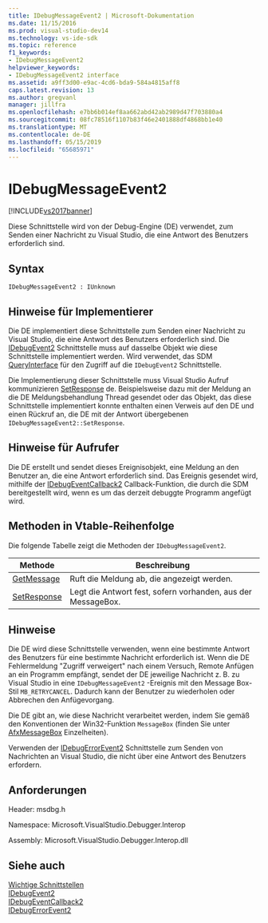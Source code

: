 ```yaml
---
title: IDebugMessageEvent2 | Microsoft-Dokumentation
ms.date: 11/15/2016
ms.prod: visual-studio-dev14
ms.technology: vs-ide-sdk
ms.topic: reference
f1_keywords:
- IDebugMessageEvent2
helpviewer_keywords:
- IDebugMessageEvent2 interface
ms.assetid: a9ff3d00-e9ac-4cd6-bda9-584a4815aff8
caps.latest.revision: 13
ms.author: gregvanl
manager: jillfra
ms.openlocfilehash: e7bb6b014ef8aa662abd42ab2989d47f703880a4
ms.sourcegitcommit: 08fc78516f1107b83f46e2401888df4868bb1e40
ms.translationtype: MT
ms.contentlocale: de-DE
ms.lasthandoff: 05/15/2019
ms.locfileid: "65685971"
---
```

# <a name="idebugmessageevent2"></a>IDebugMessageEvent2
[!INCLUDE[vs2017banner](../../../includes/vs2017banner.md)]

Diese Schnittstelle wird von der Debug-Engine (DE) verwendet, zum Senden einer Nachricht zu Visual Studio, die eine Antwort des Benutzers erforderlich sind.  
  
## <a name="syntax"></a>Syntax  
  
```  
IDebugMessageEvent2 : IUnknown  
```  
  
## <a name="notes-for-implementers"></a>Hinweise für Implementierer  
 Die DE implementiert diese Schnittstelle zum Senden einer Nachricht zu Visual Studio, die eine Antwort des Benutzers erforderlich sind. Die [IDebugEvent2](../../../extensibility/debugger/reference/idebugevent2.md) Schnittstelle muss auf dasselbe Objekt wie diese Schnittstelle implementiert werden. Wird verwendet, das SDM [QueryInterface](https://msdn.microsoft.com/library/62fce95e-aafa-4187-b50b-e6611b74c3b3) für den Zugriff auf die `IDebugEvent2` Schnittstelle.  
  
 Die Implementierung dieser Schnittstelle muss Visual Studio Aufruf kommunizieren [SetResponse](../../../extensibility/debugger/reference/idebugmessageevent2-setresponse.md) de. Beispielsweise dazu mit der Meldung an die DE Meldungsbehandlung Thread gesendet oder das Objekt, das diese Schnittstelle implementiert konnte enthalten einen Verweis auf den DE und einen Rückruf an, die DE mit der Antwort übergebenen `IDebugMessageEvent2::SetResponse`.  
  
## <a name="notes-for-callers"></a>Hinweise für Aufrufer  
 Die DE erstellt und sendet dieses Ereignisobjekt, eine Meldung an den Benutzer an, die eine Antwort erforderlich sind. Das Ereignis gesendet wird, mithilfe der [IDebugEventCallback2](../../../extensibility/debugger/reference/idebugeventcallback2.md) Callback-Funktion, die durch die SDM bereitgestellt wird, wenn es um das derzeit debuggte Programm angefügt wird.  
  
## <a name="methods-in-vtable-order"></a>Methoden in Vtable-Reihenfolge  
 Die folgende Tabelle zeigt die Methoden der `IDebugMessageEvent2`.  
  
|Methode|Beschreibung|  
|------------|-----------------|  
|[GetMessage](../../../extensibility/debugger/reference/idebugmessageevent2-getmessage.md)|Ruft die Meldung ab, die angezeigt werden.|  
|[SetResponse](../../../extensibility/debugger/reference/idebugmessageevent2-setresponse.md)|Legt die Antwort fest, sofern vorhanden, aus der MessageBox.|  
  
## <a name="remarks"></a>Hinweise  
 Die DE wird diese Schnittstelle verwenden, wenn eine bestimmte Antwort des Benutzers für eine bestimmte Nachricht erforderlich ist. Wenn die DE Fehlermeldung "Zugriff verweigert" nach einem Versuch, Remote Anfügen an ein Programm empfängt, sendet der DE jeweilige Nachricht z. B. zu Visual Studio in eine `IDebugMessageEvent2` -Ereignis mit den Message Box-Stil `MB_RETRYCANCEL`. Dadurch kann der Benutzer zu wiederholen oder Abbrechen den Anfügevorgang.  
  
 Die DE gibt an, wie diese Nachricht verarbeitet werden, indem Sie gemäß den Konventionen der Win32-Funktion `MessageBox` (finden Sie unter [AfxMessageBox](https://msdn.microsoft.com/library/d66d0328-cdcc-48f6-96a4-badf089099c8) Einzelheiten).  
  
 Verwenden der [IDebugErrorEvent2](../../../extensibility/debugger/reference/idebugerrorevent2.md) Schnittstelle zum Senden von Nachrichten an Visual Studio, die nicht über eine Antwort des Benutzers erfordern.  
  
## <a name="requirements"></a>Anforderungen  
 Header: msdbg.h  
  
 Namespace: Microsoft.VisualStudio.Debugger.Interop  
  
 Assembly: Microsoft.VisualStudio.Debugger.Interop.dll  
  
## <a name="see-also"></a>Siehe auch  
 [Wichtige Schnittstellen](../../../extensibility/debugger/reference/core-interfaces.md)   
 [IDebugEvent2](../../../extensibility/debugger/reference/idebugevent2.md)   
 [IDebugEventCallback2](../../../extensibility/debugger/reference/idebugeventcallback2.md)   
 [IDebugErrorEvent2](../../../extensibility/debugger/reference/idebugerrorevent2.md)
